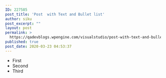 ```yaml
---
ID: 227585
post_title: 'Post  with Text and Bullet list'
author: siku
post_excerpt: ""
layout: post
permalink: >
  https://qadevblogs.wpengine.com/visualstudio/post-with-text-and-bullet-list/
published: true
post_date: 2020-03-23 04:53:37
---
```

*   First
*   Second
*   Third